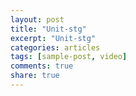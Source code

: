```yaml
---
layout: post
title: "Unit-stg"
excerpt: "Unit-stg"
categories: articles
tags: [sample-post, video]
comments: true
share: true
---
```

<br>
<div class="apester-media" data-media-id="5ce409e748e1b270ecf7e6bd" height="604"></div><script async
src="https://static.stg.apester.com/js/sdk/latest/apester-sdk.js"></script>
<br>
<div class="apester-media" data-media-id="5d244f51ca40d2dcef93a50b" height="350"></div><script async src="https://static.stg.apester.com/js/sdk/latest/apester-sdk.js"></script>
